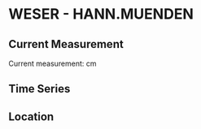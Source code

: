 # WESER - HANN.MUENDEN

## Current Measurement

Current measurement: <Value topic="rivers/pegel-online/WESER/HANN.MUENDEN/measurementValue"/> cm

## Time Series

<TimeSeries topic="rivers/pegel-online/WESER/HANN.MUENDEN/measurementValue" period="week" />

## Location

<WorldMap>
  <Marker lat="51.425788565456386" lon="9.640916558380354" labelTopic="rivers/pegel-online/WESER/HANN.MUENDEN/measurementValue" />
</WorldMap>

